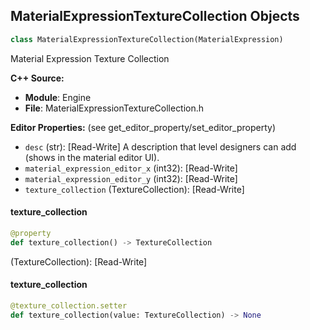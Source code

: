 ## MaterialExpressionTextureCollection Objects

```python
class MaterialExpressionTextureCollection(MaterialExpression)
```

Material Expression Texture Collection

**C++ Source:**

- **Module**: Engine
- **File**: MaterialExpressionTextureCollection.h

**Editor Properties:** (see get_editor_property/set_editor_property)

- ``desc`` (str):  [Read-Write] A description that level designers can add (shows in the material editor UI).
- ``material_expression_editor_x`` (int32):  [Read-Write]
- ``material_expression_editor_y`` (int32):  [Read-Write]
- ``texture_collection`` (TextureCollection):  [Read-Write]

<a id="unreal.MaterialExpressionTextureCollection.texture_collection"></a>

#### texture_collection

```python
@property
def texture_collection() -> TextureCollection
```

(TextureCollection):  [Read-Write]

<a id="unreal.MaterialExpressionTextureCollection.texture_collection"></a>

#### texture_collection

```python
@texture_collection.setter
def texture_collection(value: TextureCollection) -> None
```

<a id="unreal.MaterialExpressionTextureCollectionParameter"></a>